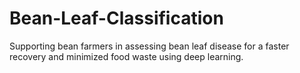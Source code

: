 # Bean-Leaf-Classification
Supporting bean farmers in assessing bean leaf disease for a faster recovery and minimized food waste using deep learning.
